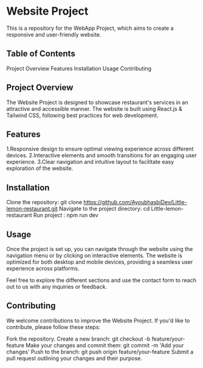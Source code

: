 # Website Project

This is a repository for the WebApp Project, which aims to create a responsive and user-friendly website.

## Table of Contents

Project Overview
Features
Installation
Usage
Contributing

## Project Overview

The Website Project is designed to showcase restaurant's services in an attractive and accessible manner. The website is built using React.js & Tailwind CSS, following best practices for web development.

## Features

1.Responsive design to ensure optimal viewing experience across different devices.
2.Interactive elements and smooth transitions for an engaging user experience.
3.Clear navigation and intuitive layout to facilitate easy exploration of the website.

## Installation

Clone the repository: git clone https://github.com/AyoubhasbiDev/Little-lemon-restaurant.git
Navigate to the project directory: cd Little-lemon-restaurant
Run project : npm run dev

## Usage

Once the project is set up, you can navigate through the website using the navigation menu or by clicking on interactive elements. The website is optimized for both desktop and mobile devices, providing a seamless user experience across platforms.

Feel free to explore the different sections and use the contact form to reach out to us with any inquiries or feedback.

## Contributing

We welcome contributions to improve the Website Project. If you'd like to contribute, please follow these steps:

Fork the repository.
Create a new branch: git checkout -b feature/your-feature
Make your changes and commit them: git commit -m 'Add your changes'
Push to the branch: git push origin feature/your-feature
Submit a pull request outlining your changes and their purpose.

